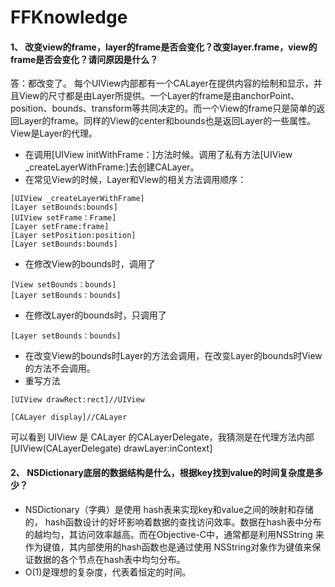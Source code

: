 # FFKnowledge
#### 1、 改变view的frame，layer的frame是否会变化？改变layer.frame，view的frame是否会变化？请问原因是什么？
答：都改变了。 每个UIView内部都有一个CALayer在提供内容的绘制和显示，并且View的尺寸都是由Layer所提供。一个Layer的frame是由anchorPoint、position、bounds、transform等共同决定的。而一个View的frame只是简单的返回Layer的frame。同样的View的center和bounds也是返回Layer的一些属性。View是Layer的代理。
* 在调用[UIView initWithFrame：]方法时候。调用了私有方法[UIView  _createLayerWithFrame:]去创建CALayer。
* 在常见View的时候，Layer和View的相关方法调用顺序：
```
[UIView _createLayerWithFrame]
[Layer setBounds:bounds]
[UIView setFrame：Frame]
[Layer setFrame:frame]
[Layer setPosition:position]
[Layer setBounds:bounds]
```
* 在修改View的bounds时，调用了
```
[View setBounds：bounds]
[Layer setBounds：bounds]
```
* 在修改Layer的bounds时，只调用了
```
[Layer setBounds：bounds]
```
* 在改变View的bounds时Layer的方法会调用，在改变Layer的bounds时View的方法不会调用。
* 重写方法
```
[UIView drawRect:rect]//UIView

[CALayer display]//CALayer
```
可以看到 UIView 是 CALayer 的CALayerDelegate，我猜测是在代理方法内部[UIView(CALayerDelegate) drawLayer:inContext]

#### 2、 NSDictionary底层的数据结构是什么，根据key找到value的时间复杂度是多少？
* NSDictionary（字典）是使用 hash表来实现key和value之间的映射和存储的， hash函数设计的好坏影响着数据的查找访问效率。数据在hash表中分布的越均匀，其访问效率越高。而在Objective-C中，通常都是利用NSString 来作为键值，其内部使用的hash函数也是通过使用 NSString对象作为键值来保证数据的各个节点在hash表中均匀分布。
* O(1)是理想的复杂度，代表着恒定的时间。





















